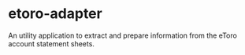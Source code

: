 # etoro-adapter
An utility application to extract and prepare information from the eToro account statement sheets.
